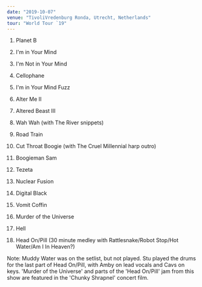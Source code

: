 ```yaml
---
date: "2019-10-07"
venue: "TivoliVredenburg Ronda, Utrecht, Netherlands"
tour: "World Tour `19"
---
```



 1. Planet B

 2. I'm in Your Mind

 3. I'm Not in Your Mind

 4. Cellophane

 5. I'm in Your Mind Fuzz

 6. Alter Me II

 7. Altered Beast III

 8. Wah Wah
    (with The River snippets)

 9. Road Train

10. Cut Throat Boogie
    (with The Cruel Millennial harp outro)

11. Boogieman Sam

12. Tezeta

13. Nuclear Fusion

14. Digital Black

15. Vomit Coffin

16. Murder of the Universe

17. Hell

18. Head On/Pill
    (30 minute medley with Rattlesnake/Robot Stop/Hot Water/Am I In
    Heaven?)


Note: Muddy Water was on the setlist, but not played. Stu played the
drums for the last part of Head On/Pill, with Amby on lead vocals and
Cavs on keys. 'Murder of the Universe' and parts of the 'Head On/Pill'
jam from this show are featured in the 'Chunky Shrapnel' concert film.
